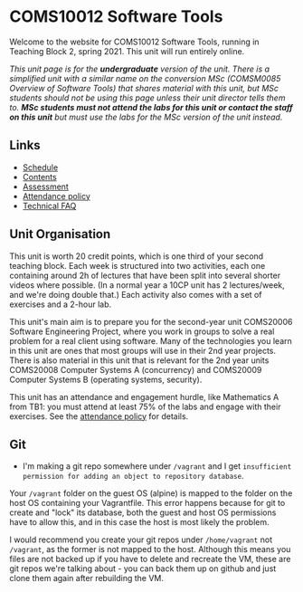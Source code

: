 # COMS10012 Software Tools

Welcome to the website for COMS10012 Software Tools, running in Teaching Block 2, spring 2021. This unit will run entirely online.

_This unit page is for the **undergraduate** version of the unit. There is a simplified unit with a similar name on the conversion MSc (COMSM0085 Overview of Software Tools) that shares material with this unit, but MSc students should not be using this page unless their unit director tells them to. **MSc students must not attend the labs for this unit or contact the staff on this unit** but must use the labs for the MSc version of the unit instead._

## Links

  - [Schedule](schedule.md)
  - [Contents](contents.md)
  - [Assessment](assessment.md)
  - [Attendance policy](attendance.md)
  - [Technical FAQ](faq.md)

## Unit Organisation

This unit is worth 20 credit points, which is one third of your second teaching block. Each week is structured into two activities, each one containing around 2h of lectures that have been split into several shorter videos where possible. (In a normal year a 10CP unit has 2 lectures/week, and we're doing double that.) Each activity also comes with a set of exercises and a 2-hour lab.

This unit's main aim is to prepare you for the second-year unit COMS20006 Software Engineering Project, where you work in groups to solve a real problem for a real client using software. Many of the technologies you learn in this unit are ones that most groups will use in their 2nd year projects. There is also material in this unit that is relevant for the 2nd year units COMS20008 Computer Systems A (concurrency) and COMS20009 Computer Systems B (operating systems, security).

This unit has an attendance and engagement hurdle, like Mathematics A from TB1: you must attend at least 75% of the labs and engage with their exercises. See the [attendance policy](attendance.md) for details.

## Git

  * I'm making a git repo somewhere under `/vagrant` and I get `insufficient permission for adding an object to repository database`.

Your `/vagrant` folder on the guest OS (alpine) is mapped to the folder on the host OS containing your Vagrantfile. This error happens because for git to create and "lock" its database, both the guest and host OS permissions have to allow this, and in this case the host is most likely the problem.

I would recommend you create your git repos under `/home/vagrant` not `/vagrant`, as the former is not mapped to the host. Although this means you files are not backed up if you have to delete and recreate the VM, these are git repos we're talking about - you can back them up on github and just clone them again after rebuilding the VM.